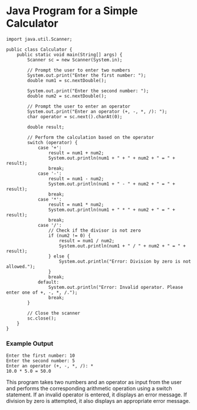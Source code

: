 # Java Program for a Simple Calculator

```
import java.util.Scanner;

public class Calculator {
    public static void main(String[] args) {
        Scanner sc = new Scanner(System.in);

        // Prompt the user to enter two numbers
        System.out.print("Enter the first number: ");
        double num1 = sc.nextDouble();

        System.out.print("Enter the second number: ");
        double num2 = sc.nextDouble();

        // Prompt the user to enter an operator
        System.out.print("Enter an operator (+, -, *, /): ");
        char operator = sc.next().charAt(0);

        double result;

        // Perform the calculation based on the operator
        switch (operator) {
            case '+':
                result = num1 + num2;
                System.out.println(num1 + " + " + num2 + " = " + result);
                break;
            case '-':
                result = num1 - num2;
                System.out.println(num1 + " - " + num2 + " = " + result);
                break;
            case '*':
                result = num1 * num2;
                System.out.println(num1 + " * " + num2 + " = " + result);
                break;
            case '/':
                // Check if the divisor is not zero
                if (num2 != 0) {
                    result = num1 / num2;
                    System.out.println(num1 + " / " + num2 + " = " + result);
                } else {
                    System.out.println("Error: Division by zero is not allowed.");
                }
                break;
            default:
                System.out.println("Error: Invalid operator. Please enter one of +, -, *, /.");
                break;
        }

        // Close the scanner
        sc.close();
    }
}
```
### Example Output

```
Enter the first number: 10
Enter the second number: 5
Enter an operator (+, -, *, /): *
10.0 * 5.0 = 50.0
```

This program takes two numbers and an operator as input from the user and performs the corresponding arithmetic operation using a switch statement. If an invalid operator is entered, it displays an error message. If division by zero is attempted, it also displays an appropriate error message.
